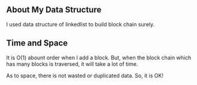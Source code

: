 ## About My Data Structure
I used data structure of linkedlist to build block chain surely.

## Time and Space
It is O(1) abount order when I add a block.
But, when the block chain which has many blocks is traversed,
it will take a lot of time.

As to space, there is not wasted or duplicated data.
So, it is OK!
